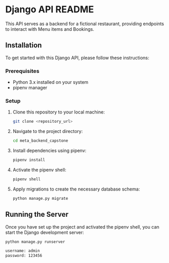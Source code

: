# Django API README

This API serves as a backend for a fictional restaurant, providing endpoints to interact with Menu items and Bookings.

## Installation

To get started with this Django API, please follow these instructions:

### Prerequisites

- Python 3.x installed on your system
- pipenv manager

### Setup

1. Clone this repository to your local machine:

   ```bash
   git clone <repository_url>
   ```

2. Navigate to the project directory:

   ```bash
   cd meta_backend_capstone
   ```

3. Install dependencies using pipenv:

   ```bash
   pipenv install
   ```

4. Activate the pipenv shell:

   ```bash
   pipenv shell
   ```

5. Apply migrations to create the necessary database schema:

   ```bash
   python manage.py migrate
   ```

## Running the Server

Once you have set up the project and activated the pipenv shell, you can start the Django development server:

```bash
python manage.py runserver
``` 


```bash
username: admin
password: 123456
``` 